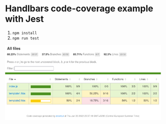 # Handlbars code-coverage example with Jest

1. `npm install`
2. `npm run test`

![screenshot](screenshot.png)